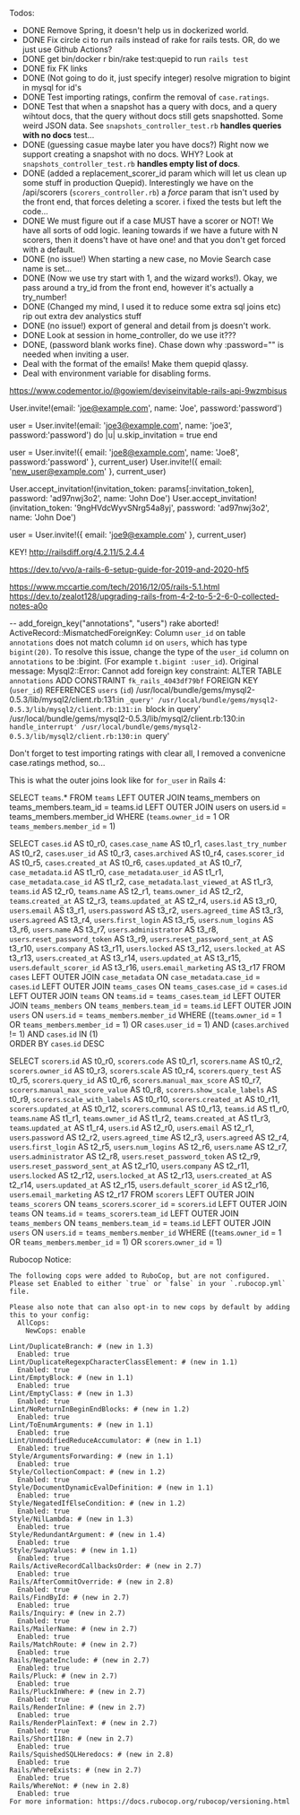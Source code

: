 Todos:
* DONE Remove Spring, it doesn't help us in dockerized world.
* DONE Fix circle ci to run rails instead of rake for rails tests.  OR, do we just use Github Actions?
* DONE get bin/docker r bin/rake test:quepid to run `rails test`
* DONE fix FK links
* DONE (Not going to do it, just specify integer) resolve migration to bigint in mysql for id's
* DONE Test importing ratings, confirm the removal of `case.ratings`.
* DONE Test that when a snapshot has a query with docs, and a query wihtout docs, that the query without docs still gets snapshotted. Some weird JSON data. See `snapshots_controller_test.rb` __handles queries with no docs__ test...
* DONE (guessing casue maybe later you have docs?) Right now we support creating a snapshot with no docs.   WHY?   Look at `snapshots_controller_test.rb` __handles empty list of docs__.   
* DONE (added a replacement_scorer_id param which will let us clean up some stuff in production Quepid).   Interestingly we have on the /api/scorers (`scorers_controller.rb`) a *force* param that isn't used by the front end, that forces deleting a scorer.  i fixed the tests but left the code...  
* DONE We must figure out if a case MUST have a scorer or NOT!   We have all sorts of odd logic.  leaning towards if we have a future with N scorers, then it doens't have ot have one!  and that you don't get forced with a default.
* DONE (no issue!) When starting a new case, no Movie Search case name is set...
* DONE (Now we use try start with 1, and the wizard works!).  Okay, we pass around a try_id from the front end, however it's actually a try_number!  
* DONE (Changed my mind, I used it to reduce some extra sql joins etc) rip out extra dev analystics stuff
* DONE (no issue!) export of general and detail from js doesn't work.
* DONE Look at session in home_controller, do we use it???
* DONE, (password blank works fine).  Chase down why :password="" is needed when inviting a user.
* Deal with the format of the emails!  Make them quepid qlassy.
* Deal with environment variable for disabling forms.


https://www.codementor.io/@gowiem/deviseinvitable-rails-api-9wzmbisus


User.invite!(email: 'joe@example.com', name: 'Joe', password:'password')

user = User.invite!(email: 'joe3@example.com', name: 'joe3', password:'password') do |u|
  u.skip_invitation = true
end

user = User.invite!({ email: 'joe8@example.com', name: 'Joe8', password:'password' }, current_user)
User.invite!({ email: 'new_user@example.com' }, current_user)


User.accept_invitation!(invitation_token: params[:invitation_token], password: 'ad97nwj3o2', name: 'John Doe')
User.accept_invitation!(invitation_token: '9ngHVdcWyvSNrg54a8yj', password: 'ad97nwj3o2', name: 'John Doe')


user = User.invite!({ email: 'joe9@example.com' }, current_user)

KEY!   http://railsdiff.org/4.2.11/5.2.4.4


https://dev.to/vvo/a-rails-6-setup-guide-for-2019-and-2020-hf5

https://www.mccartie.com/tech/2016/12/05/rails-5.1.html
https://dev.to/zealot128/upgrading-rails-from-4-2-to-5-2-6-0-collected-notes-a0o


-- add_foreign_key("annotations", "users")
rake aborted!
ActiveRecord::MismatchedForeignKey: Column `user_id` on table `annotations` does not match column `id` on `users`, which has type `bigint(20)`. To resolve this issue, change the type of the `user_id` column on `annotations` to be :bigint. (For example `t.bigint :user_id`).
Original message: Mysql2::Error: Cannot add foreign key constraint: ALTER TABLE `annotations` ADD CONSTRAINT `fk_rails_4043df79bf`
FOREIGN KEY (`user_id`)
  REFERENCES `users` (`id`)
/usr/local/bundle/gems/mysql2-0.5.3/lib/mysql2/client.rb:131:in `_query'
/usr/local/bundle/gems/mysql2-0.5.3/lib/mysql2/client.rb:131:in `block in query'
/usr/local/bundle/gems/mysql2-0.5.3/lib/mysql2/client.rb:130:in `handle_interrupt'
/usr/local/bundle/gems/mysql2-0.5.3/lib/mysql2/client.rb:130:in `query'


Don't forget to test importing ratings with clear all, I removed a convenicne case.ratings method, so...


This is what the outer joins look like for `for_user` in Rails 4:

SELECT `teams`.* FROM `teams` LEFT OUTER JOIN teams_members on teams_members.team_id = teams.id
LEFT OUTER JOIN users on users.id = teams_members.member_id
WHERE (`teams`.`owner_id` = 1 OR `teams_members`.`member_id` = 1)


SELECT `cases`.`id` AS t0_r0, `cases`.`case_name` AS t0_r1, `cases`.`last_try_number` AS t0_r2, `cases`.`user_id` AS t0_r3, `cases`.`archived` AS t0_r4, `cases`.`scorer_id` AS t0_r5, `cases`.`created_at` AS t0_r6, `cases`.`updated_at` AS t0_r7, `case_metadata`.`id` AS t1_r0, `case_metadata`.`user_id` AS t1_r1, `case_metadata`.`case_id` AS t1_r2, `case_metadata`.`last_viewed_at` AS t1_r3, `teams`.`id` AS t2_r0, `teams`.`name` AS t2_r1, `teams`.`owner_id` AS t2_r2, `teams`.`created_at` AS t2_r3, `teams`.`updated_at` AS t2_r4, `users`.`id` AS t3_r0, `users`.`email` AS t3_r1, `users`.`password` AS t3_r2, `users`.`agreed_time` AS t3_r3, `users`.`agreed` AS t3_r4, `users`.`first_login` AS t3_r5, `users`.`num_logins` AS t3_r6, `users`.`name` AS t3_r7, `users`.`administrator` AS t3_r8, `users`.`reset_password_token` AS t3_r9, `users`.`reset_password_sent_at` AS t3_r10, `users`.`company` AS t3_r11, `users`.`locked` AS t3_r12, `users`.`locked_at` AS t3_r13, `users`.`created_at` AS t3_r14, `users`.`updated_at` AS t3_r15, `users`.`default_scorer_id` AS t3_r16, `users`.`email_marketing` AS t3_r17
FROM `cases`
LEFT OUTER JOIN `case_metadata` ON `case_metadata`.`case_id` = `cases`.`id`
LEFT OUTER JOIN `teams_cases` ON `teams_cases`.`case_id` = `cases`.`id`
LEFT OUTER JOIN `teams` ON `teams`.`id` = `teams_cases`.`team_id`
LEFT OUTER JOIN `teams_members` ON `teams_members`.`team_id` = `teams`.`id`
LEFT OUTER JOIN `users` ON `users`.`id` = `teams_members`.`member_id`
WHERE ((`teams`.`owner_id` = 1 OR `teams_members`.`member_id` = 1) OR `cases`.`user_id` = 1)
AND (`cases`.`archived` != 1)
AND `cases`.`id` IN (1)  
ORDER BY `cases`.`id` DESC


SELECT `scorers`.`id` AS t0_r0, `scorers`.`code` AS t0_r1, `scorers`.`name` AS t0_r2, `scorers`.`owner_id` AS t0_r3, `scorers`.`scale` AS t0_r4, `scorers`.`query_test` AS t0_r5, `scorers`.`query_id` AS t0_r6, `scorers`.`manual_max_score` AS t0_r7, `scorers`.`manual_max_score_value` AS t0_r8, `scorers`.`show_scale_labels` AS t0_r9, `scorers`.`scale_with_labels` AS t0_r10, `scorers`.`created_at` AS t0_r11, `scorers`.`updated_at` AS t0_r12, `scorers`.`communal` AS t0_r13, `teams`.`id` AS t1_r0, `teams`.`name` AS t1_r1, `teams`.`owner_id` AS t1_r2, `teams`.`created_at` AS t1_r3, `teams`.`updated_at` AS t1_r4, `users`.`id` AS t2_r0, `users`.`email` AS t2_r1, `users`.`password` AS t2_r2, `users`.`agreed_time` AS t2_r3, `users`.`agreed` AS t2_r4, `users`.`first_login` AS t2_r5, `users`.`num_logins` AS t2_r6, `users`.`name` AS t2_r7, `users`.`administrator` AS t2_r8, `users`.`reset_password_token` AS t2_r9, `users`.`reset_password_sent_at` AS t2_r10, `users`.`company` AS t2_r11, `users`.`locked` AS t2_r12, `users`.`locked_at` AS t2_r13, `users`.`created_at` AS t2_r14, `users`.`updated_at` AS t2_r15, `users`.`default_scorer_id` AS t2_r16, `users`.`email_marketing` AS t2_r17
FROM `scorers`
LEFT OUTER JOIN `teams_scorers` ON `teams_scorers`.`scorer_id` = `scorers`.`id`
LEFT OUTER JOIN `teams` ON `teams`.`id` = `teams_scorers`.`team_id`
LEFT OUTER JOIN `teams_members` ON `teams_members`.`team_id` = `teams`.`id`
LEFT OUTER JOIN `users` ON `users`.`id` = `teams_members`.`member_id`
WHERE ((`teams`.`owner_id` = 1 OR `teams_members`.`member_id` = 1) OR `scorers`.`owner_id` = 1)



Rubocop Notice:
```
The following cops were added to RuboCop, but are not configured. Please set Enabled to either `true` or `false` in your `.rubocop.yml` file.

Please also note that can also opt-in to new cops by default by adding this to your config:
  AllCops:
    NewCops: enable

Lint/DuplicateBranch: # (new in 1.3)
  Enabled: true
Lint/DuplicateRegexpCharacterClassElement: # (new in 1.1)
  Enabled: true
Lint/EmptyBlock: # (new in 1.1)
  Enabled: true
Lint/EmptyClass: # (new in 1.3)
  Enabled: true
Lint/NoReturnInBeginEndBlocks: # (new in 1.2)
  Enabled: true
Lint/ToEnumArguments: # (new in 1.1)
  Enabled: true
Lint/UnmodifiedReduceAccumulator: # (new in 1.1)
  Enabled: true
Style/ArgumentsForwarding: # (new in 1.1)
  Enabled: true
Style/CollectionCompact: # (new in 1.2)
  Enabled: true
Style/DocumentDynamicEvalDefinition: # (new in 1.1)
  Enabled: true
Style/NegatedIfElseCondition: # (new in 1.2)
  Enabled: true
Style/NilLambda: # (new in 1.3)
  Enabled: true
Style/RedundantArgument: # (new in 1.4)
  Enabled: true
Style/SwapValues: # (new in 1.1)
  Enabled: true
Rails/ActiveRecordCallbacksOrder: # (new in 2.7)
  Enabled: true
Rails/AfterCommitOverride: # (new in 2.8)
  Enabled: true
Rails/FindById: # (new in 2.7)
  Enabled: true
Rails/Inquiry: # (new in 2.7)
  Enabled: true
Rails/MailerName: # (new in 2.7)
  Enabled: true
Rails/MatchRoute: # (new in 2.7)
  Enabled: true
Rails/NegateInclude: # (new in 2.7)
  Enabled: true
Rails/Pluck: # (new in 2.7)
  Enabled: true
Rails/PluckInWhere: # (new in 2.7)
  Enabled: true
Rails/RenderInline: # (new in 2.7)
  Enabled: true
Rails/RenderPlainText: # (new in 2.7)
  Enabled: true
Rails/ShortI18n: # (new in 2.7)
  Enabled: true
Rails/SquishedSQLHeredocs: # (new in 2.8)
  Enabled: true
Rails/WhereExists: # (new in 2.7)
  Enabled: true
Rails/WhereNot: # (new in 2.8)
  Enabled: true
For more information: https://docs.rubocop.org/rubocop/versioning.html
```
